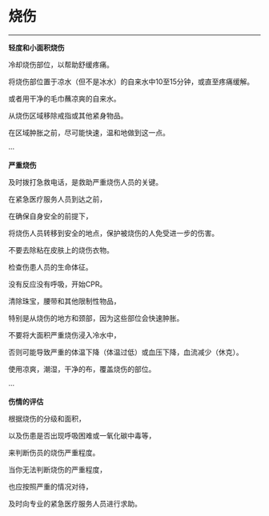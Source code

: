 # 烧伤

---

**轻度和小面积烧伤**

冷却烧伤部位，以帮助舒缓疼痛。

将烧伤部位置于凉水（但不是冰水）的自来水中10至15分钟，或直至疼痛缓解。

或者用干净的毛巾蘸凉爽的自来水。

从烧伤区域移除戒指或其他紧身物品。

在区域肿胀之前，尽可能快速，温和地做到这一点。

···

**严重烧伤**

及时拨打急救电话，是救助严重烧伤人员的关键。

在紧急医疗服务人员到达之前，

在确保自身安全的前提下，

将烧伤人员转移到安全的地点，保护被烧伤的人免受进一步的伤害。

不要去除粘在皮肤上的烧伤衣物。

检查伤患人员的生命体征。

没有反应没有呼吸，开始CPR。

清除珠宝，腰带和其他限制性物品，

特别是从烧伤的地方和颈部，因为这些部位会快速肿胀。

不要将大面积严重烧伤浸入冷水中，

否则可能导致严重的体温下降（体温过低）或血压下降，血流减少（休克）。

使用凉爽，潮湿，干净的布，覆盖烧伤的部位。

···

**伤情的评估**

根据烧伤的分级和面积，

以及伤患是否出现呼吸困难或一氧化碳中毒等，

来判断伤员的烧伤严重程度。

当你无法判断烧伤的严重程度，

也应按照严重的情况对待，

及时向专业的紧急医疗服务人员进行求助。

